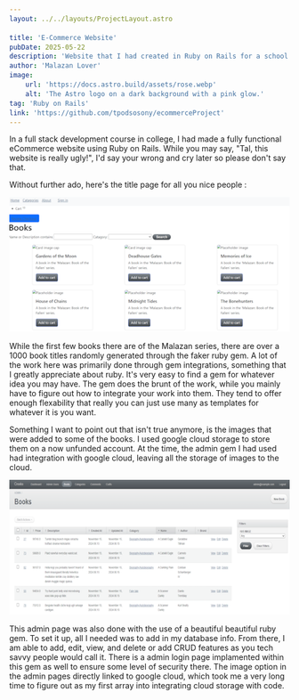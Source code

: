 ```yaml
---
layout: ../../layouts/ProjectLayout.astro

title: 'E-Commerce Website'
pubDate: 2025-05-22
description: 'Website that I had created in Ruby on Rails for a school assignment'
author: 'Malazan Lover'
image:
    url: 'https://docs.astro.build/assets/rose.webp'
    alt: 'The Astro logo on a dark background with a pink glow.'
tag: 'Ruby on Rails'
link: 'https://github.com/tpodsosony/ecommerceProject'
---
```


In a full stack development course in college, I had made a fully functional eCommerce website using Ruby on Rails.
While you may say, "Tal, this website is really ugly!", I'd say your wrong and cry later so please don't say that. 


Without further ado, here's the title page for all you nice people :

![eCommerce website title page!!](../../assets/eCommerceProject/TitlePage.png)

While the first few books there are of the Malazan series, there are over a 1000 book titles randomly generated through the faker ruby gem.
A lot of the work here was primarily done through gem integrations, something that I greatly appreciate about ruby. It's very easy to
find a gem for whatever idea you may have. The gem does the brunt of the work, while you mainly have to figure out how to integrate your work into them. They tend to offer enough flexability that really you can just use many as templates for whatever it is you want.   

Something I want to point out that isn't true anymore, is the images that were added to some of the books. I used google cloud storage to store them on a now unfunded account. At the time, the admin gem I had used had integration with google cloud, leaving all the storage of images to the cloud.

![Admin Page](../../assets/eCommerceProject/AdminPage.png)

This admin page was also done with the use of a beautiful beautiful ruby gem. To set it up, all I needed was to add in my database info. 
From there, I am able to add, edit, view, and delete or add CRUD features as you tech savvy people would call it. There is a admin login page implamented within this gem as well to ensure some level of security there. The image option in the admin pages directly linked to google cloud, which took me a very long time to figure out as my first array into integrating cloud storage with code.


